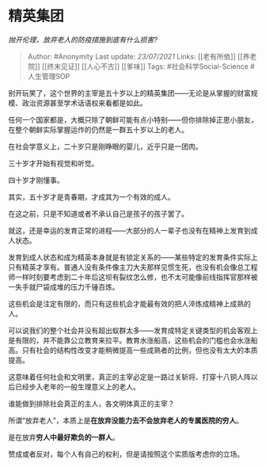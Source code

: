 # 精英集团
*抛开伦理，放弃老人的防疫措施到底有什么损害?*

> Author: #Anonymity
Last update: *23/07/2021* 
Links: [[老有所依]] [[养老院]] [[终末见证]] [[人心不古]] [[爹味]]
Tags:   #社会科学Social-Science #人生管理SOP 

 
别开玩笑了，这个世界的主宰是五十岁以上的精英集团——无论是从掌握的财富规模、政治资源甚至学术话语权来看都是如此。

任何一个国家都是，大概只除了朝鲜可能有点小特别——但你排除掉正恩小朋友，在整个朝鲜实际掌握运作的仍然是一群五十岁以上的老人。

在社会学意义上，二十岁只是刚睁眼的婴儿，近乎只是一团肉。

三十岁才开始有视觉和听觉。

四十岁才刚懂事。

其实，五十岁才是青春期，才成其为一个有效的成人。

在这之前，只是不知道或者不承认自己是孩子的孩子罢了。

就这，还是幸运的发育正常的进程——大部分的人一辈子也没有在精神上发育到成人状态。

发育到成人状态和成为精英本身就是有锁定关系的——某些特定的发育条件实际上只有精英才享有。普通人没有条件像主刀大夫那样见惯生死，也没有机会像总工程师一样时刻要考虑到二十年后这坝有裂纹怎么修，也不太可能像前线指挥官那样被一失手就尸袋成堆的压力千锤百炼。

这些机会是注定有限的，而只有这些机会才能最有效的把人淬炼成精神上成熟的人。

可以说我们的整个社会并没有超出蚁群太多——发育成特定关键类型的机会客观上是有限的，并不能靠公立教育来拉平。教育水涨船高，这些机会的门槛也会水涨船高。只有社会的结构性改变才能稍微提高一些成熟者的比例，但也没有太大的本质提高。

这意味着任何社会和文明里，真正的主宰必定是一路过关斩将、打穿十八铜人阵以后已经步入老年的一般生理意义上的老人。

谁能做到排除社会真正的主人，各文明体真正的主宰？

所谓“放弃老人”，本质上是**在放弃没能力去不会放弃老人的专属医院的穷人**。

是在放弃**穷人中最好欺负的一群人**。

赞成或者反对，每个人有自己的权利，但是请按照这个实质版考虑你的立场。



